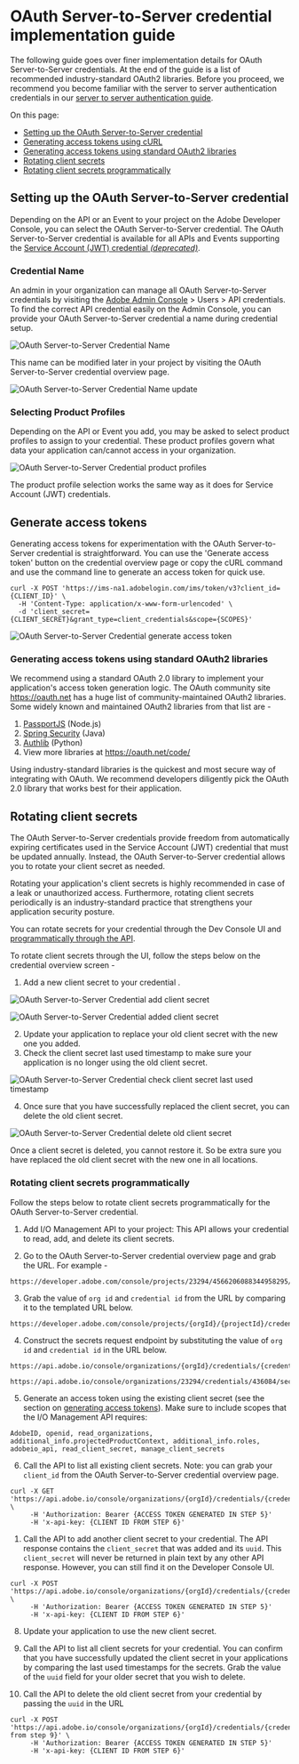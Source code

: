 
# OAuth Server-to-Server credential implementation guide

The following guide goes over finer implementation details for OAuth Server-to-Server credentials. At the end of the guide is a list of recommended industry-standard OAuth2 libraries. Before you proceed, we recommend you become familiar with the server to server authentication credentials in our [server to server authentication guide](./index.md).

On this page:
+ [Setting up the OAuth Server-to-Server credential](#setting-up-the-oauth-server-to-server-credential)
+ [Generating access tokens using cURL](#generating-access-tokens-using-curl)
+ [Generating access tokens using standard OAuth2 libraries](#generating-access-tokens-using-standard-oauth2-libraries)
+ [Rotating client secrets](#rotating-client-secrets)
+ [Rotating client secrets programmatically](#rotating-client-secrets-programmatically)


## Setting up the OAuth Server-to-Server credential

Depending on the API or an Event to your project on the Adobe Developer Console, you can select the OAuth Server-to-Server credential. The OAuth Server-to-Server credential is available for all APIs and Events supporting the [Service Account (JWT) credential *(deprecated)*](./index.md#service-account-jwt-credential-deprecated).

### Credential Name

An admin in your organization can manage all OAuth Server-to-Server credentials by visiting the [Adobe Admin Console](https://adminconsole.adobe.com) > Users > API credentials. To find the correct API credential easily on the Admin Console, you can provide your OAuth Server-to-Server credential a name during credential setup.

![OAuth Server-to-Server Credential Name](../../../images/oauth-server-to-server-credential-name.png)

This name can be modified later in your project by visiting the OAuth Server-to-Server credential overview page.

![OAuth Server-to-Server Credential Name update](../../../images/oauth-server-to-server-credential-name-update.png)

### Selecting Product Profiles

Depending on the API or Event you add, you may be asked to select product profiles to assign to your credential. These product profiles govern what data your application can/cannot access in your organization. 

![OAuth Server-to-Server Credential product profiles](../../../images/oauth-server-to-server-credential-product-profiles.png)

The product profile selection works the same way as it does for Service Account (JWT) credentials.

## Generate access tokens

Generating access tokens for experimentation with the OAuth Server-to-Server credential is straightforward. You can use the 'Generate access token' button on the credential overview page or copy the cURL command and use the command line to generate an access token for quick use.

```curl
curl -X POST 'https://ims-na1.adobelogin.com/ims/token/v3?client_id={CLIENT_ID}' \
  -H 'Content-Type: application/x-www-form-urlencoded' \
  -d 'client_secret={CLIENT_SECRET}&grant_type=client_credentials&scope={SCOPES}'
```

![OAuth Server-to-Server Credential generate access token](../../../images/oauth-server-to-server-credential-generate-access-tokens.png)

### Generating access tokens using standard OAuth2 libraries

We recommend using a standard OAuth 2.0 library to implement your application's access token generation logic. The  OAuth community site https://oauth.net has a huge list of community-maintained OAuth2 libraries. Some widely known and maintained OAuth2 libraries from that list are -

1. [PassportJS](https://github.com/jaredhanson/passport) (Node.js)
2. [Spring Security](https://spring.io/projects/spring-security) (Java)
3. [Authlib](https://github.com/lepture/authlib) (Python)
4. View more libraries at https://oauth.net/code/

<InlineAlert slots="text"/>

Using industry-standard libraries is the quickest and most secure way of integrating with OAuth. We recommend developers diligently pick the OAuth 2.0 library that works best for their application.

## Rotating client secrets 

The OAuth Server-to-Server credentials provide freedom from automatically expiring certificates used in the Service Account (JWT) credential that must be updated annually. Instead, the OAuth Server-to-Server credential allows you to rotate your client secret as needed. 

Rotating your application's client secrets is highly recommended in case of a leak or unauthorized access. Furthermore, rotating client secrets periodically is an industry-standard practice that strengthens your application security posture. 

You can rotate secrets for your credential through the Dev Console UI and [programmatically through the API](#rotating-client-secrets-programmatically).

To rotate client secrets through the UI, follow the steps below on the credential overview screen - 

1. Add a new client secret to your credential .

![OAuth Server-to-Server Credential add client secret](../../../images/oauth-server-to-server-credential-add-client-secret.png)

![OAuth Server-to-Server Credential added client secret](../../../images/oauth-server-to-server-credential-added-client-secret.png)

2. Update your application to replace your old client secret with the new one you added.
3. Check the client secret last used timestamp to make sure your application is no longer using the old client secret.

![OAuth Server-to-Server Credential check client secret last used timestamp](../../../images/oauth-server-to-server-credential-check-client-secret-timestamps.png)

4. Once sure that you have successfully replaced the client secret, you can delete the old client secret.

![OAuth Server-to-Server Credential delete old client secret](../../../images/oauth-server-to-server-credential-delete-old-client-secret.png)


<InlineAlert slots="text"/>

Once a client secret is deleted, you cannot restore it. So be extra sure you have replaced the old client secret with the new one in all locations.


### Rotating client secrets programmatically

Follow the steps below to rotate client secrets programmatically for the OAuth Server-to-Server credential.

1. Add I/O Management API to your project: This API allows your credential to read, add, and delete its client secrets.
   
2. Go to the OAuth Server-to-Server credential overview page and grab the URL. For example - 
```
https://developer.adobe.com/console/projects/23294/4566206088344958295/credentials/436084/details/oauthservertoserver
```

3. Grab the value of `org id` and `credential id` from the URL by comparing it to the templated URL below.
```
https://developer.adobe.com/console/projects/{orgId}/{projectId}/credentials/{credentialId}/details/oauthservertoserver
```

4. Construct the secrets request endpoint by substituting the value of `org id` and `credential id` in the URL below. 
```
https://api.adobe.io/console/organizations/{orgId}/credentials/{credentialId}/secrets
```
```
https://api.adobe.io/console/organizations/23294/credentials/436084/secrets
```

5. Generate an access token using the existing client secret (see the section on [generating access tokens](#generate-access-tokens)).  Make sure to include scopes that the I/O Management API requires: 

```AdobeID, openid, read_organizations, additional_info.projectedProductContext, additional_info.roles, adobeio_api, read_client_secret, manage_client_secrets```

6. Call the API to list all existing client secrets. Note: you can grab your `client_id` from the OAuth Server-to-Server credential overview page. 

```curl
curl -X GET 'https://api.adobe.io/console/organizations/{orgId}/credentials/{credentialId}/secrets' \
     -H 'Authorization: Bearer {ACCESS TOKEN GENERATED IN STEP 5}'
     -H 'x-api-key: {CLIENT ID FROM STEP 6}'
```

1.  Call the API to add another client secret to your credential. The API response contains the `client_secret` that was added and its `uuid`. This `client_secret` will never be returned in plain text by any other API response. However, you can still find it on the Developer Console UI.

```curl
curl -X POST 'https://api.adobe.io/console/organizations/{orgId}/credentials/{credentialId}/secrets' \
     -H 'Authorization: Bearer {ACCESS TOKEN GENERATED IN STEP 5}'
     -H 'x-api-key: {CLIENT ID FROM STEP 6}'
```

8.  Update your application to use the new client secret. 

9.  Call the API to list all client secrets for your credential. You can confirm that you have successfully updated the client secret in your applications by comparing the last used timestamps for the secrets. Grab the value of the `uuid` field for your older secret that you wish to delete.

10. Call the API to delete the old client secret from your credential by passing the `uuid` in the URL


```curl
curl -X POST 'https://api.adobe.io/console/organizations/{orgId}/credentials/{credentialId}/secrets/{uuid from step 9}' \
     -H 'Authorization: Bearer {ACCESS TOKEN GENERATED IN STEP 5}'
     -H 'x-api-key: {CLIENT ID FROM STEP 6}'
```

